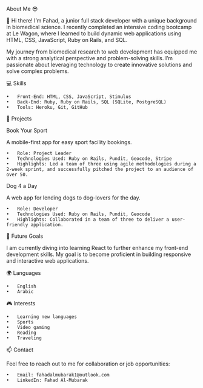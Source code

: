 About Me 😎

👋 Hi there! I’m Fahad, a junior full stack developer with a unique background in biomedical science. I recently completed an intensive coding bootcamp at Le Wagon, where I learned to build dynamic web applications using HTML, CSS, JavaScript, Ruby on Rails, and SQL.

My journey from biomedical research to web development has equipped me with a strong analytical perspective and problem-solving skills. I’m passionate about leveraging technology to create innovative solutions and solve complex problems.

💻 Skills

	•	Front-End: HTML, CSS, JavaScript, Stimulus
	•	Back-End: Ruby, Ruby on Rails, SQL (SQLite, PostgreSQL)
	•	Tools: Heroku, Git, GitHub

🌟 Projects

Book Your Sport

A mobile-first app for easy sport facility bookings.

	•	Role: Project Leader
	•	Technologies Used: Ruby on Rails, Pundit, Geocode, Stripe
	•	Highlights: Led a team of three using agile methodologies during a 2-week sprint, and successfully pitched the project to an audience of over 50.

Dog 4 a Day

A web app for lending dogs to dog-lovers for the day.

	•	Role: Developer
	•	Technologies Used: Ruby on Rails, Pundit, Geocode
	•	Highlights: Collaborated in a team of three to deliver a user-friendly application.

🎯 Future Goals

I am currently diving into learning React to further enhance my front-end development skills. My goal is to become proficient in building responsive and interactive web applications.

🌍 Languages

	•	English
	•	Arabic

🎮 Interests

	•	Learning new languages
	•	Sports
	•	Video gaming
	•	Reading
	•	Traveling

📫 Contact

Feel free to reach out to me for collaboration or job opportunities:

	•	Email: fahadalmubarak1@outlook.com
	•	LinkedIn: Fahad Al-Mubarak
